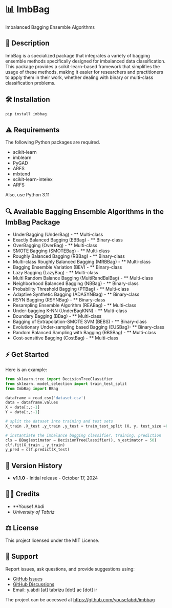 # 📊 ImbBag

Imbalanced Bagging Ensemble Algorithms

## 📜 Description

ImbBag is a specialized package that integrates a variety of bagging ensemble methods specifically designed for imbalanced data classification. This package provides a scikit-learn-based framework that simplifies the usage of these methods, making it easier for researchers and practitioners to apply them in their work, whether dealing with binary or multi-class classification problems.

## 🛠 Installation

```bash
pip install imbbag
```

## ⚠️ Requirements

The following Python packages are required.

* scikit-learn
* imblearn 
* PyGAD 
* ARFS 
* mlxtend
* scikit-learn-intelex
* ARFS

Also, use Python 3.11

## 🔍 Available Bagging Ensemble Algorithms in the ImbBag Package

* UnderBagging (UnderBag) - ** Multi-class
* Exactly Balanced Bagging (EBBag) - ** Binary-class
* OverBagging (OverBag) - ** Multi-class
* SMOTE Bagging (SMOTEBag) - ** Multi-class
* Roughly Balanced Bagging  (RBBag) - ** Binary-class
* Multi-class Roughly Balanced Bagging (MRBBag) - ** Multi-class
* Bagging Ensemble Variation (BEV) - ** Binary-class
* Lazy Bagging (LazyBag) - ** Multi-class
* Multi Random Balance Bagging (MultiRandBalBag) - ** Multi-class
* Neighborhood Balanced Bagging (NBBag) - ** Binary-class
* Probability Threshold Bagging (PTBag) - ** Multi-class
* Adaptive Synthetic Bagging (ADASYNBag) - ** Binary-class
* RSYN Bagging (RSYNBag) - ** Binary-class
* Resampling Ensemble Algorithm (REABag) - ** Multi-class
* Under-bagging K-NN (UnderBagKNN) - ** Multi-class
* Boundary Bagging (BBag) - ** Multi-class
* Bagging of Extrapolation-SMOTE SVM (BEBS) - ** Binary-class
* Evolutionary Under-sampling based Bagging (EUSBag)- ** Binary-class
* Random Balanced Sampling with Bagging (RBSBag) - ** Multi-class
* Cost-sensitive Bagging (CostBag) - ** Multi-class

## ⚡️ Get Started

Here is an example:

```python
from sklearn.tree import DecisionTreeClassifier
from sklearn. model_selection import train_test_split
from ImbBag import BBag

dataframe = read_csv('dataset.csv')
data = dataframe.values    
X = data[:,:-1]
Y = data[:,:-1]

# split the dataset into training and test sets
X_train ,X_test ,y_train ,y_test = train_test_split (X, y, test_size =0.2)

# instantiate the imbalance bagging classifier, training, prediction 
cls = BBag(estimator = DecisionTreeClassifier(), n_estimator = 50)
clf.fit(X_train , y_train)
y_pred = clf.predict(X_test)
```

## 📅 Version History

- **v1.1.0** - Initial release - October 17, 2024

## 🧑‍💻 Credits

- **Yousef Abdi 
- *University of Tabriz*


## ⚖️ License

This project licensed under the MIT License.


## 💬 Support

Report issues, ask questions, and provide suggestions using:

* [GitHub Issues](https://github.com/yousefabdi/ImbBag/issues)
* [GitHub Discussions](https://github.com/yousefabdi/ImbBag/discussions)
* Email: y.abdi [at] tabrizu [dot] ac [dot] ir

The project can be accessed at https://github.com/yousefabdi/imbbag
